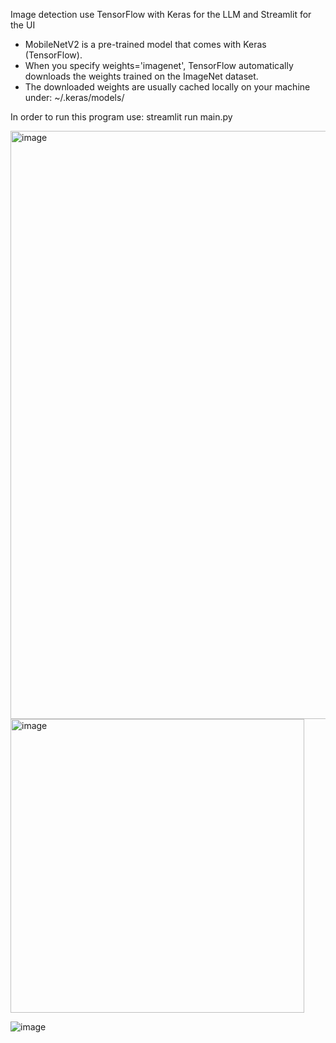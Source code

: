 Image detection use TensorFlow with Keras for the LLM and Streamlit for the UI

- MobileNetV2 is a pre-trained model that comes with Keras (TensorFlow).
- When you specify weights='imagenet', TensorFlow automatically downloads the weights trained on the ImageNet dataset.
- The downloaded weights are usually cached locally on your machine under: ~/.keras/models/

In order to run this program use: streamlit run main.py

<img width="941" alt="image" src="https://github.com/user-attachments/assets/db1ce042-8495-4942-a7a2-a72743535356" />


<img width="470" alt="image" src="https://github.com/user-attachments/assets/cf04b1a9-2590-434a-b50d-bf9ad1cc1947" />

![image](https://github.com/user-attachments/assets/3b17ccfd-38d3-4287-98c2-1053848b2ac7)


